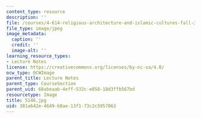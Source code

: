 ```yaml
---
content_type: resource
description: ''
file: /courses/4-614-religious-architecture-and-islamic-cultures-fall-2002/381a642e4649b8ae13f173c2c5957063_5146.jpg
file_type: image/jpeg
image_metadata:
  caption: ''
  credit: ''
  image-alt: ''
learning_resource_types:
- Lecture Notes
license: https://creativecommons.org/licenses/by-nc-sa/4.0/
ocw_type: OCWImage
parent_title: Lecture Notes
parent_type: CourseSection
parent_uid: 68abeaab-4eff-532c-e858-18d3ffb567bd
resourcetype: Image
title: 5146.jpg
uid: 381a642e-4649-b8ae-13f1-73c2c5957063
---
```

